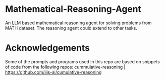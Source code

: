 # Mathematical-Reasoning-Agent
An LLM based mathematical reasoning agent for solving problems from MATH dataset. The reasoning agent could extend to other tasks.

# Acknowledgements
Some of the prompts and programs used in this repo are based on snippets of code from the following repos:
cummulative-reasoning | https://github.com/iiis-ai/cumulative-reasoning
